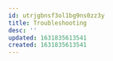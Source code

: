 ```yaml
---
id: utrjgbnsf3ol1bg9ns0zz3y
title: Troubleshooting
desc: ''
updated: 1631835613541
created: 1631835613541
---
```


